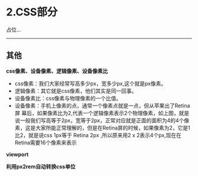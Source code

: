 # 2.CSS部分

占位...

---

## 其他

**css像素、设备像素、逻辑像素、设备像素比**

- css像素：我们大家经常写高多少px，宽多少px,这个就是px像素。
- 逻辑像素：其它就是css像素，他们其实是同一回事。
- 设备像素比：css像素与物理像素的一个比值。
- 设备像素：手机上像素的点，通常一个像素点就是一点，但从苹果出了Retina屏 幕后，如果像素比为2,代表一个逻辑像素表示2个物理像素，如上图，就是说一般我们写高等于2px，宽等于2px，正常对应就是正面的面积为4的4个像素，这是大家所能正常理解的，但是在Retina屏的时候，如果像素为2，它是1比2，就是说css 1px等于 Retina 2px ,所以原来用2 x 2表示4个px,现在在Retina需要16个像素来表示

**viewport**

**利用px2rem自动转换css单位**